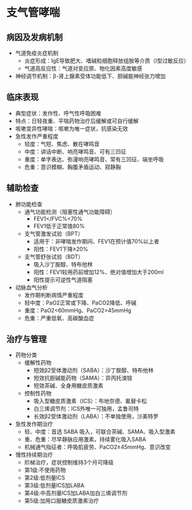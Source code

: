
# 支气管哮喘
## 病因及发病机制
- 气道免疫炎症机制
  - 炎症形成：IgE导致肥大、嗜碱粒细胞释放组胺等介质（I型过敏反应）
  - 气道高反应性：气道对变应原、物化因素高度敏感
- 神经调节机制：β-肾上腺素受体功能低下、胆碱能神经张力增加
## 临床表现
- 典型症状：发作性、呼气性呼吸困难
- 特点：日轻夜重、平喘药物治疗后缓解或可自行缓解
- 咳嗽变异性哮喘：咳嗽为唯一症状，抗感染无效
- 急性发作严重程度
  - 轻度：气短、焦虑、散在哮鸣音
  - 中度：讲话中断、响亮哮鸣音、可有三凹征
  - 重度：单字表达、弥漫响亮哮鸣音、常有三凹征、端坐呼吸
  - 危重：意识模糊、胸腹矛盾运动、寂静胸
## 辅助检查
- 肺功能检查
  - 通气功能检测（阻塞性通气功能障碍）
    - FEV1</FVC%<70% 
    - FEV1低于正常值80%
  - 支气管激发试验（BPT）
    - 适用于：非哮喘发作期间、FEV1在预计值70%以上者
    - 阳性：FEV1下降≥20%  
  - 支气管舒张试验（BDT）
    - 吸入沙丁胺醇、特布他林
    - 阳性：FEV1较用药前增加12%、绝对值增加大于200ml
    - 阳性提示可逆性气道阻塞
- 动脉血气分析
  - 发作期判断病情严重程度
  - 轻中度：PaO2正常或下降、PaCO2降低、呼碱
  - 重度：PaO2<60mmHg、PaCO2>45mmHg
  - 危重：严重低氧、高碳酸血症
## 治疗与管理
- 药物分类
  - 缓解性药物
    - 短效β2受体激动剂（SABA）：沙丁胺醇、特布他林
    - 短效抗胆碱能药物（SAMA）：异丙托溴铵
    - 短效茶碱、全身用糖皮质激素
  - 控制性药物
    - 吸入型糖皮质激素（ICS）：布地奈德、氟替卡松
    - 白三烯调节剂：ICS外唯一可独用，孟鲁司特
    - 长效β2受体激动剂（LABA）：不单独使用，沙美特罗
- 急性发作期治疗
  - 轻、中度：首选 SABA 吸入，可联合茶碱、SAMA、吸入型激素
  - 重、危重：尽早静脉应用激素，持续雾化吸入SABA
  - 机械通气指征者：呼吸肌疲劳、PaCO2≥45mmHg、意识改变
- 慢性持续期治疗
  - 阶梯治疗，症状控制维持3个月可降级
  - 第1级:不使用药物  
  - 第2级:低剂量ICS
  - 第3级:低剂量ICS加LABA
  - 第4级:中高剂量ICS加LABA加白三烯调节剂
  - 第5级:加用口服糖皮质激素治疗





